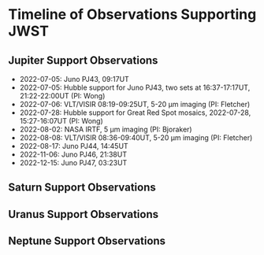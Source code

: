 # Timeline of Observations Supporting JWST

## Jupiter Support Observations
* 2022-07-05:  Juno PJ43, 09:17UT
* 2022-07-05:  Hubble support for Juno PJ43, two sets at 16:37-17:17UT, 21:22-22:00UT (PI:  Wong)
* 2022-07-06:  VLT/VISIR 08:19-09:25UT, 5-20 µm imaging (PI: Fletcher)
* 2022-07-28:  Hubble support for Great Red Spot mosaics, 2022-07-28, 15:27-16:07UT (PI: Wong)
* 2022-08-02:  NASA IRTF, 5 µm imaging (PI: Bjoraker)
* 2022-08-08:  VLT/VISIR 08:36-09:40UT, 5-20 µm imaging (PI: Fletcher)
* 2022-08-17:  Juno PJ44, 14:45UT
* 2022-11-06:  Juno PJ46, 21:38UT
* 2022-12-15:  Juno PJ47, 03:23UT

## Saturn Support Observations

## Uranus Support Observations

## Neptune Support Observations
